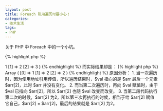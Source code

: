 ```yaml
---
layout: post
title: Foreach 引用遍历时要小心！
categories:
- 技术生活
tags:
- PHP
---
```


关于 PHP 中 Foreach 中的一个小坑。

{% highlight php %}
<?php
$arr = array(1, 2, 3);
foreach ($arr as &$v) { somecode.... }
foreach ($arr as  $v) { somecode.... }
print_r($arr);
{% endhighlight %}

我们期待的结果是：

{% highlight php %}
Array
(
    [0] => 1
    [1] => 2
    [2] => 3
)
{% endhighlight %}

而实际结果却是：

{% highlight php %}
Array
(
    [0] => 1
    [1] => 2
    [2] => 2
)
{% endhighlight %}

原因分析：

1. 当一次遍历时，因为使用地址引用传值，所以遍历结束时，$val 指向的是 $arr 最后一个元素 $arr[2]，此时 $arr 并没有变化。  
2. 而当第二次遍历时，再向 $val 赋值时，由于 $val 已指向 $arr[2]，所以 $arr[2] 也随 $val 改变而改变。  
3. 当第二段代码执行第二次的时候，$arr[2] 为2，所以第三次再执行的时候，相当于给 $arr[2] 赋值它自己，$arr[2] = $arr[2]，最后的结果就是 $arr[2] 为2。